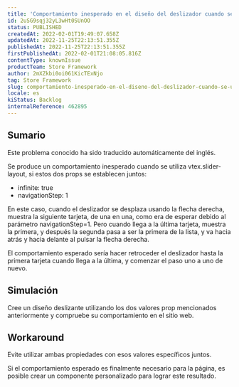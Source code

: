 ```yaml
---
title: 'Comportamiento inesperado en el diseño del deslizador cuando se utilizan los accesorios infinite=true y navigationStep=1'
id: 2uSG9sqj32yL3wHt0SUnOO
status: PUBLISHED
createdAt: 2022-02-01T19:49:07.658Z
updatedAt: 2022-11-25T22:13:51.355Z
publishedAt: 2022-11-25T22:13:51.355Z
firstPublishedAt: 2022-02-01T21:08:05.816Z
contentType: knownIssue
productTeam: Store Framework
author: 2mXZkbi0oi061KicTExNjo
tag: Store Framework
slug: comportamiento-inesperado-en-el-diseno-del-deslizador-cuando-se-utilizan-los-accesorios-infinitetrue-y-navigationstep1
locale: es
kiStatus: Backlog
internalReference: 462895
---
```


## Sumario

<div class="alert alert-info">
  <p>Este problema conocido ha sido traducido automáticamente del inglés.</p>
</div>


Se produce un comportamiento inesperado cuando se utiliza vtex.slider-layout, si estos dos props se establecen juntos:


- infinite: true
- navigationStep: 1

En este caso, cuando el deslizador se desplaza usando la flecha derecha, muestra la siguiente tarjeta, de una en una, como era de esperar debido al parámetro navigationStep=1. Pero cuando llega a la última tarjeta, muestra la primera, y después la segunda pasa a ser la primera de la lista, y va hacia atrás y hacia delante al pulsar la flecha derecha.

El comportamiento esperado sería hacer retroceder el deslizador hasta la primera tarjeta cuando llega a la última, y comenzar el paso uno a uno de nuevo.



## Simulación


Cree un diseño deslizante utilizando los dos valores prop mencionados anteriormente y compruebe su comportamiento en el sitio web.



## Workaround


Evite utilizar ambas propiedades con esos valores específicos juntos.

Si el comportamiento esperado es finalmente necesario para la página, es posible crear un componente personalizado para lograr este resultado.

